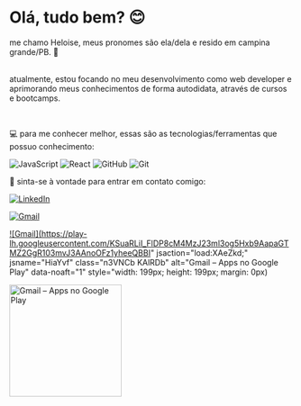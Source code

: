 <h1>Olá, tudo bem? 😊</h1>

<p>me chamo Heloise, meus pronomes são ela/dela e resido em campina grande/PB. 📍

<br>atualmente, estou focando no meu desenvolvimento como web developer e aprimorando meus conhecimentos de forma autodidata, através de cursos e bootcamps.

​

💻 para me conhecer melhor, essas são as tecnologias/ferramentas que possuo conhecimento:

![JavaScript](https://img.shields.io/badge/javascript-%23323330.svg?style=for-the-badge&logo=javascript&logoColor=%23F7DF1E)
![React](https://img.shields.io/badge/react-%2320232a.svg?style=for-the-badge&logo=react&logoColor=%2361DAFB)
![GitHub](https://img.shields.io/badge/github-%23121011.svg?style=for-the-badge&logo=github&logoColor=white)
![Git](https://img.shields.io/badge/git-%23F05033.svg?style=for-the-badge&logo=git&logoColor=white)
​

💌 sinta-se à vontade para entrar em contato comigo:

<a href="https://www.linkedin.com/in/heloise-pontes-de-macedo-8339a5133/">![LinkedIn](https://img.shields.io/badge/linkedin-%230077B5.svg?style=for-the-badge&logo=linkedin&logoColor=white)</a>

<a href="mailto: heloisepontes@gmail.com">![Gmail](https://img.shields.io/badge/Microsoft_Outlook-0078D4?style=for-the-badge&logo=microsoft-outlook&logoColor=white)</a>

<a href="mailto: heloisepontes@gmail.com">![Gmail](https://play-lh.googleusercontent.com/KSuaRLiI_FlDP8cM4MzJ23ml3og5Hxb9AapaGTMZ2GgR103mvJ3AAnoOFz1yheeQBBI" jsaction="load:XAeZkd;" jsname="HiaYvf" class="n3VNCb KAlRDb" alt="Gmail – Apps no Google Play" data-noaft="1" style="width: 199px; height: 199px; margin: 0px)</a>

<img src="https://play-lh.googleusercontent.com/KSuaRLiI_FlDP8cM4MzJ23ml3og5Hxb9AapaGTMZ2GgR103mvJ3AAnoOFz1yheeQBBI" jsaction="load:XAeZkd;" jsname="HiaYvf" class="n3VNCb KAlRDb" alt="Gmail – Apps no Google Play" data-noaft="1" style="width: 199px; height: 199px; margin: 0px;">
